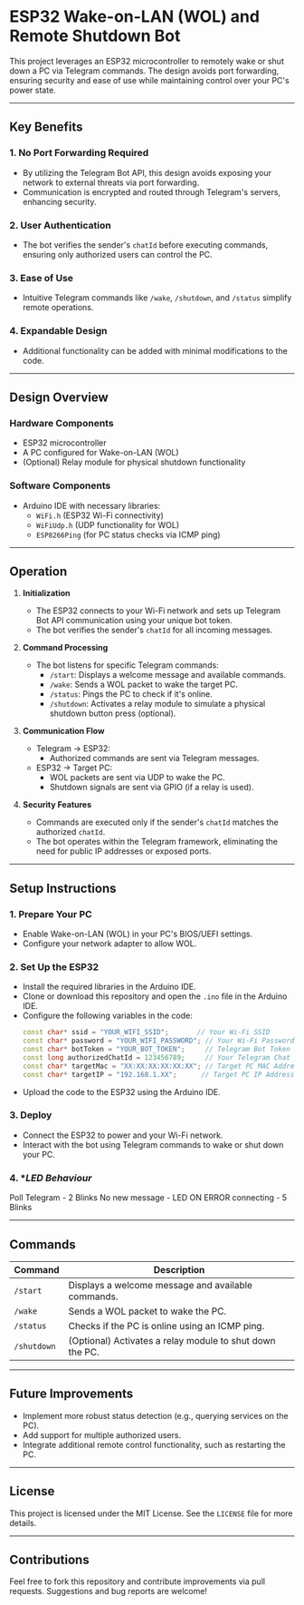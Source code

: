 # ESP32 Wake-on-LAN (WOL) and Remote Shutdown Bot

This project leverages an ESP32 microcontroller to remotely wake or shut down a PC via Telegram commands. The design avoids port forwarding, ensuring security and ease of use while maintaining control over your PC's power state.

---

## **Key Benefits**

### 1. **No Port Forwarding Required**
   - By utilizing the Telegram Bot API, this design avoids exposing your network to external threats via port forwarding.
   - Communication is encrypted and routed through Telegram's servers, enhancing security.

### 2. **User Authentication**
   - The bot verifies the sender's `chatId` before executing commands, ensuring only authorized users can control the PC.

### 3. **Ease of Use**
   - Intuitive Telegram commands like `/wake`, `/shutdown`, and `/status` simplify remote operations.

### 4. **Expandable Design**
   - Additional functionality can be added with minimal modifications to the code.

---

## **Design Overview**

### **Hardware Components**
- ESP32 microcontroller
- A PC configured for Wake-on-LAN (WOL)
- (Optional) Relay module for physical shutdown functionality

### **Software Components**
- Arduino IDE with necessary libraries:
  - `WiFi.h` (ESP32 Wi-Fi connectivity)
  - `WiFiUdp.h` (UDP functionality for WOL)
  - `ESP8266Ping` (for PC status checks via ICMP ping)

---

## **Operation**

1. **Initialization**
   - The ESP32 connects to your Wi-Fi network and sets up Telegram Bot API communication using your unique bot token.
   - The bot verifies the sender's `chatId` for all incoming messages.

2. **Command Processing**
   - The bot listens for specific Telegram commands:
     - `/start`: Displays a welcome message and available commands.
     - `/wake`: Sends a WOL packet to wake the target PC.
     - `/status`: Pings the PC to check if it's online.
     - `/shutdown`: Activates a relay module to simulate a physical shutdown button press (optional).

3. **Communication Flow**
   - Telegram -> ESP32:
     - Authorized commands are sent via Telegram messages.
   - ESP32 -> Target PC:
     - WOL packets are sent via UDP to wake the PC.
     - Shutdown signals are sent via GPIO (if a relay is used).

4. **Security Features**
   - Commands are executed only if the sender's `chatId` matches the authorized `chatId`.
   - The bot operates within the Telegram framework, eliminating the need for public IP addresses or exposed ports.

---

## **Setup Instructions**

### 1. **Prepare Your PC**
- Enable Wake-on-LAN (WOL) in your PC's BIOS/UEFI settings.
- Configure your network adapter to allow WOL.

### 2. **Set Up the ESP32**
- Install the required libraries in the Arduino IDE.
- Clone or download this repository and open the `.ino` file in the Arduino IDE.
- Configure the following variables in the code:
  ```cpp
  const char* ssid = "YOUR_WIFI_SSID";       // Your Wi-Fi SSID
  const char* password = "YOUR_WIFI_PASSWORD"; // Your Wi-Fi Password
  const char* botToken = "YOUR_BOT_TOKEN";     // Telegram Bot Token
  const long authorizedChatId = 123456789;     // Your Telegram Chat ID
  const char* targetMac = "XX:XX:XX:XX:XX:XX"; // Target PC MAC Address
  const char* targetIP = "192.168.1.XX";      // Target PC IP Address
  ```
- Upload the code to the ESP32 using the Arduino IDE.

### 3. **Deploy**
- Connect the ESP32 to power and your Wi-Fi network.
- Interact with the bot using Telegram commands to wake or shut down your PC.


### 4. **LED Behaviour*
Poll Telegram - 2 Blinks 
No new message - LED ON
ERROR connecting - 5 Blinks 

---

## **Commands**

| Command    | Description                                                                 |
|------------|-----------------------------------------------------------------------------|
| `/start`   | Displays a welcome message and available commands.                         |
| `/wake`    | Sends a WOL packet to wake the PC.                                         |
| `/status`  | Checks if the PC is online using an ICMP ping.                             |
| `/shutdown`| (Optional) Activates a relay module to shut down the PC.                   |

---

## **Future Improvements**

- Implement more robust status detection (e.g., querying services on the PC).
- Add support for multiple authorized users.
- Integrate additional remote control functionality, such as restarting the PC.

---

## **License**
This project is licensed under the MIT License. See the `LICENSE` file for more details.

---

## **Contributions**
Feel free to fork this repository and contribute improvements via pull requests. Suggestions and bug reports are welcome!

